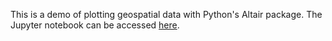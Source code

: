 This is a demo of plotting geospatial data with Python's Altair package. The Jupyter notebook can be accessed [here](https://mybinder.org/v2/gh/anahocevar/geospatial_altair/HEAD?urlpath=notebooks/Geospatial_altair.ipynb).
